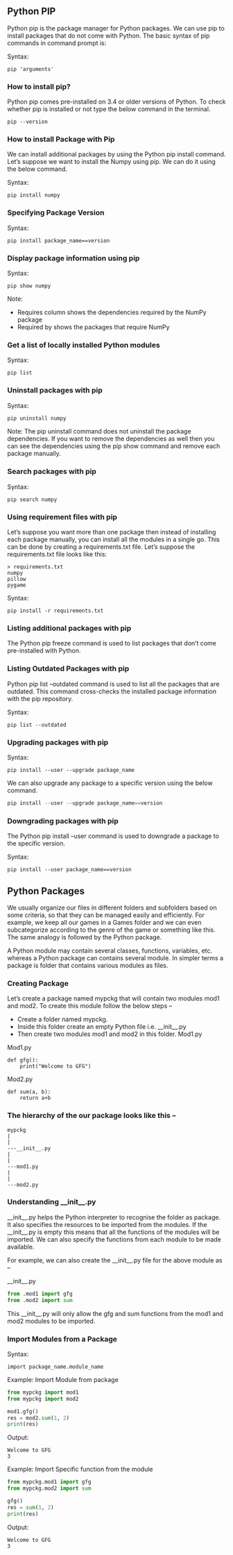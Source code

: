 ## Python PIP
Python pip is the package manager for Python packages. We can use pip to install packages that do not come with Python. The basic syntax of pip commands in command prompt is: 

Syntax:
```
pip 'arguments'
```
### How to install pip?
Python pip comes pre-installed on 3.4 or older versions of Python. To check whether pip is installed or not type the below command in the terminal.

```
pip --version
```
### How to install Package with Pip

We can install additional packages by using the Python pip install command. Let’s suppose we want to install the Numpy using pip. We can do it using the below command.

Syntax:
```
pip install numpy
```

### Specifying Package Version

Syntax:
```
pip install package_name==version
```

### Display package information using pip

Syntax: 

```
pip show numpy
```
Note: 

* Requires column shows the dependencies required by the NumPy package
* Required by shows the packages that require NumPy

### Get a list of locally installed Python modules

Syntax:
```
pip list
```
### Uninstall packages with pip

Syntax:
```sh
pip uninstall numpy
```

Note: The pip uninstall command does not uninstall the package dependencies. If you want to remove the dependencies as well then you can see the dependencies using the pip show command and remove each package manually.


### Search packages with pip

Syntax:
```
pip search numpy
```

### Using requirement files with pip
Let’s suppose you want more than one package then instead of installing each package manually, you can install all the modules in a single go. This can be done by creating a requirements.txt file. Let’s suppose the requirements.txt file looks like this:

```
> requirements.txt
numpy
pillow
pygame
```
Syntax:
```
pip install -r requirements.txt
```

### Listing additional packages with pip
The Python pip freeze command is used to list packages that don’t come pre-installed with Python.

### Listing Outdated Packages with pip
Python pip list –outdated command is used to list all the packages that are outdated. This command cross-checks the installed package information with the pip repository.

Syntax:
```
pip list --outdated
```

### Upgrading packages with pip

Syntax:
```
pip install --user --upgrade package_name
```

We can also upgrade any package to a specific version using the below command.

```python
pip install --user --upgrade package_name==version
```
### Downgrading packages with pip

The Python pip install –user command is used to downgrade a package to the specific version.

Syntax:
```
pip install --user package_name==version
```

## Python Packages
We usually organize our files in different folders and subfolders based on some criteria, so that they can be managed easily and efficiently. For example, we keep all our games in a Games folder and we can even subcategorize according to the genre of the game or something like this. The same analogy is followed by the Python package. 

A Python module may contain several classes, functions, variables, etc. whereas a Python package can contains several module. In simpler terms a package is folder that contains various modules as files.

### Creating Package

Let’s create a package named mypckg that will contain two modules mod1 and mod2. To create this module follow the below steps – 

* Create a folder named mypckg.
* Inside this folder create an empty Python file i.e. \_\_init\_\_.py
* Then create two modules mod1 and mod2 in this folder.
Mod1.py

Mod1.py
```
def gfg():
	print("Welcome to GFG")
```
Mod2.py
```
def sum(a, b):
	return a+b
```

### The hierarchy of the our package looks like this – 

```
mypckg
|
|
---__init__.py
|
|
---mod1.py
|
|
---mod2.py

```

### Understanding \_\_init\_\_.py

\_\_init\_\_.py helps the Python interpreter to recognise the folder as package. It also specifies the resources to be imported from the modules. If the \_\_init\_\_.py is empty this means that all the functions of the modules will be imported. We can also specify the functions from each module to be made available.

For example, we can also create the \_\_init\_\_.py file for the above module as – 

\_\_init\_\_.py
```python
from .mod1 import gfg
from .mod2 import sum
```

This \_\_init\_\_.py will only allow the gfg and sum functions from the mod1 and mod2 modules to be imported.

### Import Modules from a Package
Syntax:
```
import package_name.module_name
```
Example: Import Module from package

```python
from mypckg import mod1
from mypckg import mod2

mod1.gfg()
res = mod2.sum(1, 2)
print(res)
```

Output:
```
Welcome to GFG
3
```
Example: Import Specific function from the module

```python
from mypckg.mod1 import gfg
from mypckg.mod2 import sum

gfg()
res = sum(1, 2)
print(res)
```
Output:
```
Welcome to GFG
3
```